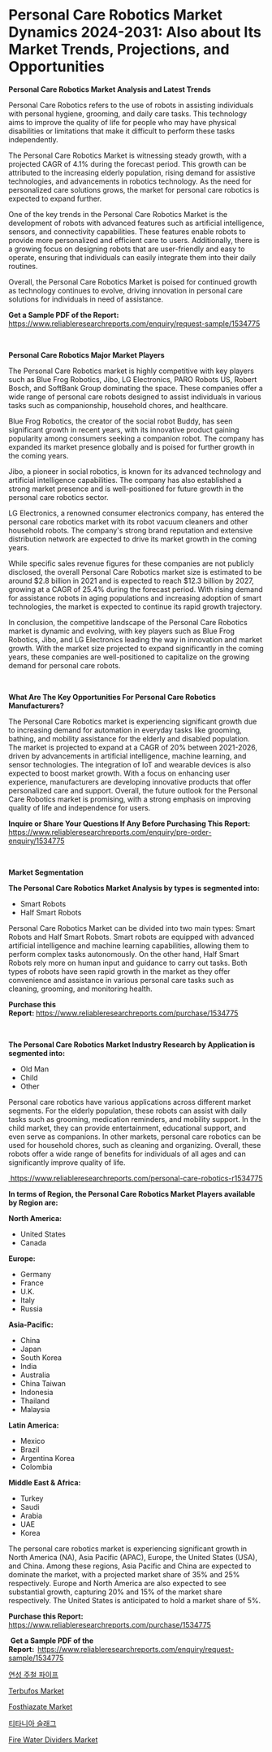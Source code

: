 <p><h1>Personal Care Robotics Market Dynamics 2024-2031: Also about Its Market Trends, Projections, and Opportunities</h1></p><p><strong>Personal Care Robotics Market Analysis and Latest Trends</strong></p>
<p><p>Personal Care Robotics refers to the use of robots in assisting individuals with personal hygiene, grooming, and daily care tasks. This technology aims to improve the quality of life for people who may have physical disabilities or limitations that make it difficult to perform these tasks independently.</p><p>The Personal Care Robotics Market is witnessing steady growth, with a projected CAGR of 4.1% during the forecast period. This growth can be attributed to the increasing elderly population, rising demand for assistive technologies, and advancements in robotics technology. As the need for personalized care solutions grows, the market for personal care robotics is expected to expand further.</p><p>One of the key trends in the Personal Care Robotics Market is the development of robots with advanced features such as artificial intelligence, sensors, and connectivity capabilities. These features enable robots to provide more personalized and efficient care to users. Additionally, there is a growing focus on designing robots that are user-friendly and easy to operate, ensuring that individuals can easily integrate them into their daily routines.</p><p>Overall, the Personal Care Robotics Market is poised for continued growth as technology continues to evolve, driving innovation in personal care solutions for individuals in need of assistance.</p></p>
<p><strong>Get a Sample PDF of the Report:&nbsp;</strong> <a href="https://www.reliableresearchreports.com/enquiry/request-sample/1534775">https://www.reliableresearchreports.com/enquiry/request-sample/1534775</a></p>
<p>&nbsp;</p>
<p><strong>Personal Care Robotics Major Market Players</strong></p>
<p><p>The Personal Care Robotics market is highly competitive with key players such as Blue Frog Robotics, Jibo, LG Electronics, PARO Robots US, Robert Bosch, and SoftBank Group dominating the space. These companies offer a wide range of personal care robots designed to assist individuals in various tasks such as companionship, household chores, and healthcare.</p><p>Blue Frog Robotics, the creator of the social robot Buddy, has seen significant growth in recent years, with its innovative product gaining popularity among consumers seeking a companion robot. The company has expanded its market presence globally and is poised for further growth in the coming years.</p><p>Jibo, a pioneer in social robotics, is known for its advanced technology and artificial intelligence capabilities. The company has also established a strong market presence and is well-positioned for future growth in the personal care robotics sector.</p><p>LG Electronics, a renowned consumer electronics company, has entered the personal care robotics market with its robot vacuum cleaners and other household robots. The company's strong brand reputation and extensive distribution network are expected to drive its market growth in the coming years.</p><p>While specific sales revenue figures for these companies are not publicly disclosed, the overall Personal Care Robotics market size is estimated to be around $2.8 billion in 2021 and is expected to reach $12.3 billion by 2027, growing at a CAGR of 25.4% during the forecast period. With rising demand for assistance robots in aging populations and increasing adoption of smart technologies, the market is expected to continue its rapid growth trajectory.</p><p>In conclusion, the competitive landscape of the Personal Care Robotics market is dynamic and evolving, with key players such as Blue Frog Robotics, Jibo, and LG Electronics leading the way in innovation and market growth. With the market size projected to expand significantly in the coming years, these companies are well-positioned to capitalize on the growing demand for personal care robots.</p></p>
<p>&nbsp;</p>
<p><strong>What Are The Key Opportunities For Personal Care Robotics Manufacturers?</strong></p>
<p><p>The Personal Care Robotics market is experiencing significant growth due to increasing demand for automation in everyday tasks like grooming, bathing, and mobility assistance for the elderly and disabled population. The market is projected to expand at a CAGR of 20% between 2021-2026, driven by advancements in artificial intelligence, machine learning, and sensor technologies. The integration of IoT and wearable devices is also expected to boost market growth. With a focus on enhancing user experience, manufacturers are developing innovative products that offer personalized care and support. Overall, the future outlook for the Personal Care Robotics market is promising, with a strong emphasis on improving quality of life and independence for users.</p></p>
<p><strong>Inquire or Share Your Questions If Any Before Purchasing This Report:</strong> <a href="https://www.reliableresearchreports.com/enquiry/pre-order-enquiry/1534775">https://www.reliableresearchreports.com/enquiry/pre-order-enquiry/1534775</a></p>
<p>&nbsp;</p>
<p><strong>Market Segmentation</strong></p>
<p><strong>The Personal Care Robotics Market Analysis by types is segmented into:</strong></p>
<p><ul><li>Smart Robots</li><li>Half Smart Robots</li></ul></p>
<p><p>Personal Care Robotics Market can be divided into two main types: Smart Robots and Half Smart Robots. Smart robots are equipped with advanced artificial intelligence and machine learning capabilities, allowing them to perform complex tasks autonomously. On the other hand, Half Smart Robots rely more on human input and guidance to carry out tasks. Both types of robots have seen rapid growth in the market as they offer convenience and assistance in various personal care tasks such as cleaning, grooming, and monitoring health.</p></p>
<p><strong>Purchase this Report:&nbsp;</strong><a href="https://www.reliableresearchreports.com/purchase/1534775">https://www.reliableresearchreports.com/purchase/1534775</a></p>
<p>&nbsp;</p>
<p><strong>The Personal Care Robotics Market Industry Research by Application is segmented into:</strong></p>
<p><ul><li>Old Man</li><li>Child</li><li>Other</li></ul></p>
<p><p>Personal care robotics have various applications across different market segments. For the elderly population, these robots can assist with daily tasks such as grooming, medication reminders, and mobility support. In the child market, they can provide entertainment, educational support, and even serve as companions. In other markets, personal care robotics can be used for household chores, such as cleaning and organizing. Overall, these robots offer a wide range of benefits for individuals of all ages and can significantly improve quality of life.</p></p>
<p><a href="https://www.reliableresearchreports.com/personal-care-robotics-r1534775">&nbsp;https://www.reliableresearchreports.com/personal-care-robotics-r1534775</a></p>
<p><strong>In terms of Region, the Personal Care Robotics Market Players available by Region are:</strong></p>
<p>
    <p> <strong> North America: </strong>
        <ul>
            <li>United States</li>
            <li>Canada</li>
        </ul>
        </p> 
    <p> <strong> Europe: </strong>
        <ul>
            <li>Germany</li>
            <li>France</li>
            <li>U.K.</li>
            <li>Italy</li>
            <li>Russia</li>
        </ul>
        </p> 
    <p> <strong> Asia-Pacific: </strong>
        <ul>
            <li>China</li>
            <li>Japan</li>
            <li>South Korea</li>
            <li>India</li>
            <li>Australia</li>
            <li>China Taiwan</li>
            <li>Indonesia</li>
            <li>Thailand</li>
            <li>Malaysia</li>
        </ul>
        </p> 
    <p> <strong> Latin America: </strong>
        <ul>
            <li>Mexico</li>
            <li>Brazil</li>
            <li>Argentina Korea</li>
            <li>Colombia</li>
        </ul>
        </p> 
    <p> <strong> Middle East & Africa: </strong>
        <ul>
            <li>Turkey</li>
            <li>Saudi</li>
            <li>Arabia</li>
            <li>UAE</li>
            <li>Korea</li>
        </ul>
    </p>
    </p>
<p><p>The personal care robotics market is experiencing significant growth in North America (NA), Asia Pacific (APAC), Europe, the United States (USA), and China. Among these regions, Asia Pacific and China are expected to dominate the market, with a projected market share of 35% and 25% respectively. Europe and North America are also expected to see substantial growth, capturing 20% and 15% of the market share respectively. The United States is anticipated to hold a market share of 5%.</p></p>
<p><strong>Purchase this Report: </strong><a href="https://www.reliableresearchreports.com/purchase/1534775">https://www.reliableresearchreports.com/purchase/1534775</a></p>
<p>&nbsp;<strong>Get a Sample PDF of the Report:&nbsp;&nbsp;</strong><a href="https://www.reliableresearchreports.com/enquiry/request-sample/1534775">https://www.reliableresearchreports.com/enquiry/request-sample/1534775</a></p>
<p><strong></strong></p>
<p><p><a href="https://github.com/valroy852/Market-Research-Report-List-1/blob/main/681839937049.md">연성 주철 파이프</a></p><p><a href="https://issuu.com/reportprime-2/docs/terbufos-market-size-2030.pptx">Terbufos Market</a></p><p><a href="https://issuu.com/reportprime-2/docs/fosthiazate-market-size-2030.pptx">Fosthiazate Market</a></p><p><a href="https://github.com/idcefvhkdut6/Market-Research-Report-List-1/blob/main/641757537050.md">티타니아 슬래그</a></p><p><a href="https://github.com/bobicer/Market-Research-Report-List-3/blob/main/fire-water-dividers-market.md">Fire Water Dividers Market</a></p></p>